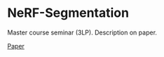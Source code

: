 # NeRF-Segmentation


Master course seminar (3LP). Description on paper.

[Paper](BAI-FINAL-PAPER.pdf)
